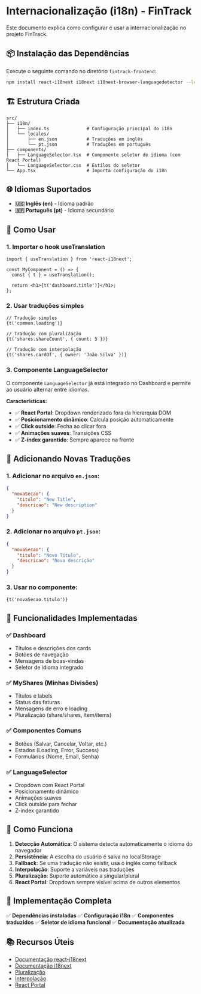 # Internacionalização (i18n) - FinTrack

Este documento explica como configurar e usar a internacionalização no projeto FinTrack.

## 📦 Instalação das Dependências

Execute o seguinte comando no diretório `fintrack-frontend`:

```bash
npm install react-i18next i18next i18next-browser-languagedetector --legacy-peer-deps
```

## 🏗️ Estrutura Criada

```
src/
├── i18n/
│   ├── index.ts              # Configuração principal do i18n
│   └── locales/
│       ├── en.json           # Traduções em inglês
│       └── pt.json           # Traduções em português
├── components/
│   ├── LanguageSelector.tsx  # Componente seletor de idioma (com React Portal)
│   └── LanguageSelector.css  # Estilos do seletor
└── App.tsx                   # Importa configuração do i18n
```

## 🌐 Idiomas Suportados

- **🇺🇸 Inglês (en)** - Idioma padrão
- **🇧🇷 Português (pt)** - Idioma secundário

## 🔧 Como Usar

### 1. Importar o hook useTranslation

```tsx
import { useTranslation } from 'react-i18next';

const MyComponent = () => {
  const { t } = useTranslation();
  
  return <h1>{t('dashboard.title')}</h1>;
};
```

### 2. Usar traduções simples

```tsx
// Tradução simples
{t('common.loading')}

// Tradução com pluralização
{t('shares.shareCount', { count: 5 })}

// Tradução com interpolação
{t('shares.cardOf', { owner: 'João Silva' })}
```

### 3. Componente LanguageSelector

O componente `LanguageSelector` já está integrado no Dashboard e permite ao usuário alternar entre idiomas.

**Características:**
- ✅ **React Portal**: Dropdown renderizado fora da hierarquia DOM
- ✅ **Posicionamento dinâmico**: Calcula posição automaticamente
- ✅ **Click outside**: Fecha ao clicar fora
- ✅ **Animações suaves**: Transições CSS
- ✅ **Z-index garantido**: Sempre aparece na frente

## 📝 Adicionando Novas Traduções

### 1. Adicionar no arquivo `en.json`:

```json
{
  "novaSecao": {
    "titulo": "New Title",
    "descricao": "New description"
  }
}
```

### 2. Adicionar no arquivo `pt.json`:

```json
{
  "novaSecao": {
    "titulo": "Novo Título",
    "descricao": "Nova descrição"
  }
}
```

### 3. Usar no componente:

```tsx
{t('novaSecao.titulo')}
```

## 🎯 Funcionalidades Implementadas

### ✅ Dashboard
- Títulos e descrições dos cards
- Botões de navegação
- Mensagens de boas-vindas
- Seletor de idioma integrado

### ✅ MyShares (Minhas Divisões)
- Títulos e labels
- Status das faturas
- Mensagens de erro e loading
- Pluralização (share/shares, item/items)

### ✅ Componentes Comuns
- Botões (Salvar, Cancelar, Voltar, etc.)
- Estados (Loading, Error, Success)
- Formulários (Nome, Email, Senha)

### ✅ LanguageSelector
- Dropdown com React Portal
- Posicionamento dinâmico
- Animações suaves
- Click outside para fechar
- Z-index garantido

## 🔄 Como Funciona

1. **Detecção Automática**: O sistema detecta automaticamente o idioma do navegador
2. **Persistência**: A escolha do usuário é salva no localStorage
3. **Fallback**: Se uma tradução não existir, usa o inglês como fallback
4. **Interpolação**: Suporte a variáveis nas traduções
5. **Pluralização**: Suporte automático a singular/plural
6. **React Portal**: Dropdown sempre visível acima de outros elementos

## 🚀 Implementação Completa

✅ **Dependências instaladas**
✅ **Configuração i18n**
✅ **Componentes traduzidos**
✅ **Seletor de idioma funcional**
✅ **Documentação atualizada**

## 📚 Recursos Úteis

- [Documentação react-i18next](https://react.i18next.com/)
- [Documentação i18next](https://www.i18next.com/)
- [Pluralização](https://www.i18next.com/translation-function/plurals)
- [Interpolação](https://www.i18next.com/translation-function/interpolation)
- [React Portal](https://react.dev/reference/react-dom/createPortal) 